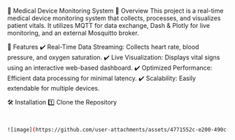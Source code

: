 🏥 Medical Device Monitoring System
📌 Overview
This project is a real-time medical device monitoring system that collects, processes, and visualizes patient vitals. It utilizes MQTT for data exchange, Dash & Plotly for live monitoring, and an external Mosquitto broker.

🚀 Features
✔️ Real-Time Data Streaming: Collects heart rate, blood pressure, and oxygen saturation.
✔️ Live Visualization: Displays vital signs using an interactive web-based dashboard.
✔️ Optimized Performance: Efficient data processing for minimal latency.
✔️ Scalability: Easily extendable for multiple devices.

🛠 Installation
1️⃣ Clone the Repository
```bash git clone https://github.com/harabhuvan001/iot-medical-device-integration.git cd iot-medical-device-integration #


![image](https://github.com/user-attachments/assets/4771552c-e200-490c-b64a-3868f00ac7d8)

